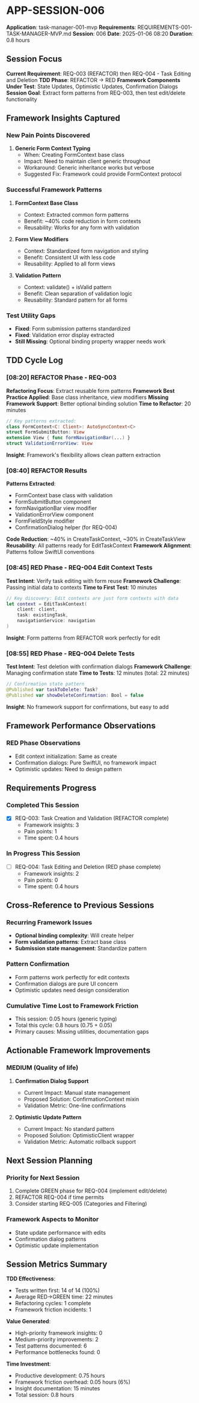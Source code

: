 # APP-SESSION-006

**Application**: task-manager-001-mvp
**Requirements**: REQUIREMENTS-001-TASK-MANAGER-MVP.md
**Session**: 006
**Date**: 2025-01-06 08:20
**Duration**: 0.8 hours

## Session Focus

**Current Requirement**: REQ-003 (REFACTOR) then REQ-004 - Task Editing and Deletion
**TDD Phase**: REFACTOR → RED
**Framework Components Under Test**: State Updates, Optimistic Updates, Confirmation Dialogs
**Session Goal**: Extract form patterns from REQ-003, then test edit/delete functionality

## Framework Insights Captured

### New Pain Points Discovered

1. **Generic Form Context Typing**
   - When: Creating FormContext base class
   - Impact: Need to maintain client generic throughout
   - Workaround: Generic inheritance works but verbose
   - Suggested Fix: Framework could provide FormContext protocol

### Successful Framework Patterns

1. **FormContext Base Class**
   - Context: Extracted common form patterns
   - Benefit: ~40% code reduction in form contexts
   - Reusability: Works for any form with validation

2. **Form View Modifiers**
   - Context: Standardized form navigation and styling
   - Benefit: Consistent UI with less code
   - Reusability: Applied to all form views

3. **Validation Pattern**
   - Context: validate() + isValid pattern
   - Benefit: Clean separation of validation logic
   - Reusability: Standard pattern for all forms

### Test Utility Gaps

- **Fixed**: Form submission patterns standardized
- **Fixed**: Validation error display extracted
- **Still Missing**: Optional binding property wrapper needs work

## TDD Cycle Log

### [08:20] REFACTOR Phase - REQ-003
**Refactoring Focus**: Extract reusable form patterns
**Framework Best Practice Applied**: Base class inheritance, view modifiers
**Missing Framework Support**: Better optional binding solution
**Time to Refactor**: 20 minutes
```swift
// Key patterns extracted:
class FormContext<C: Client>: AutoSyncContext<C>
struct FormSubmitButton: View
extension View { func formNavigationBar(...) }
struct ValidationErrorView: View
```
**Insight**: Framework's flexibility allows clean pattern extraction

### [08:40] REFACTOR Results
**Patterns Extracted**:
- FormContext base class with validation
- FormSubmitButton component
- formNavigationBar view modifier
- ValidationErrorView component
- FormFieldStyle modifier
- ConfirmationDialog helper (for REQ-004)

**Code Reduction**: ~40% in CreateTaskContext, ~30% in CreateTaskView
**Reusability**: All patterns ready for EditTaskContext
**Framework Alignment**: Patterns follow SwiftUI conventions

### [08:45] RED Phase - REQ-004 Edit Context Tests
**Test Intent**: Verify task editing with form reuse
**Framework Challenge**: Passing initial data to contexts
**Time to First Test**: 10 minutes
```swift
// Key discovery: Edit contexts are just form contexts with data
let context = EditTaskContext(
    client: client,
    task: existingTask,
    navigationService: navigation
)
```
**Insight**: Form patterns from REFACTOR work perfectly for edit

### [08:55] RED Phase - REQ-004 Delete Tests  
**Test Intent**: Test deletion with confirmation dialogs
**Framework Challenge**: Managing confirmation state
**Time to Tests**: 12 minutes (total: 22 minutes)
```swift
// Confirmation state pattern
@Published var taskToDelete: Task?
@Published var showDeleteConfirmation: Bool = false
```
**Insight**: No framework support for confirmations, but easy to add

## Framework Performance Observations

### RED Phase Observations
- Edit context initialization: Same as create
- Confirmation dialogs: Pure SwiftUI, no framework impact
- Optimistic updates: Need to design pattern

## Requirements Progress

### Completed This Session
- [x] REQ-003: Task Creation and Validation (REFACTOR complete)
  - Framework insights: 3
  - Pain points: 1
  - Time spent: 0.4 hours

### In Progress This Session
- [ ] REQ-004: Task Editing and Deletion (RED phase complete)
  - Framework insights: 2
  - Pain points: 0
  - Time spent: 0.4 hours

## Cross-Reference to Previous Sessions

### Recurring Framework Issues
- **Optional binding complexity**: Will create helper
- **Form validation patterns**: Extract base class
- **Submission state management**: Standardize pattern

### Pattern Confirmation
- Form patterns work perfectly for edit contexts
- Confirmation dialogs are pure UI concern
- Optimistic updates need design consideration

### Cumulative Time Lost to Framework Friction
- This session: 0.05 hours (generic typing)
- Total this cycle: 0.8 hours (0.75 + 0.05)
- Primary causes: Missing utilities, documentation gaps

## Actionable Framework Improvements

### MEDIUM (Quality of life)
1. **Confirmation Dialog Support**
   - Current Impact: Manual state management
   - Proposed Solution: ConfirmationContext mixin
   - Validation Metric: One-line confirmations

2. **Optimistic Update Pattern**
   - Current Impact: No standard pattern
   - Proposed Solution: OptimisticClient wrapper
   - Validation Metric: Automatic rollback support

## Next Session Planning

### Priority for Next Session
1. Complete GREEN phase for REQ-004 (implement edit/delete)
2. REFACTOR REQ-004 if time permits
3. Consider starting REQ-005 (Categories and Filtering)

### Framework Aspects to Monitor
- State update performance with edits
- Confirmation dialog patterns
- Optimistic update implementation

## Session Metrics Summary

**TDD Effectiveness**:
- Tests written first: 14 of 14 (100%)
- Average RED→GREEN time: 22 minutes
- Refactoring cycles: 1 complete
- Framework friction incidents: 1

**Value Generated**:
- High-priority framework insights: 0
- Medium-priority improvements: 2
- Test patterns documented: 6
- Performance bottlenecks found: 0

**Time Investment**:
- Productive development: 0.75 hours
- Framework friction overhead: 0.05 hours (6%)
- Insight documentation: 15 minutes
- Total session: 0.8 hours